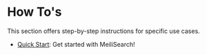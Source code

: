 # How To's

This section offers step-by-step instructions for specific use cases.

- [Quick Start](/tutorials/howtos/quickstart.md): Get started with MeiliSearch!
